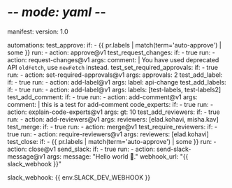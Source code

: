 # -*- mode: yaml -*-

manifest:
  version: 1.0


automations:
  test_approve:
    if:
      - {{ pr.labels | match(term='auto-approve') | some }}
    run:
      - action: approve@v1
  test_request_changes:
    if:
      - true
    run:
      - action: request-changes@v1
        args:
          comment: |
            You have used deprecated API `oldFetch`, use `newFetch` instead.
  test_set_required_approvals:
    if:
      - true
    run:
      - action: set-required-approvals@v1
        args:
          approvals: 2
  test_add_label:
    if:
      - true
    run:
      - action: add-label@v1
        args:
          label: api-change
  test_add_labels:
    if:
      - true
    run:
      - action: add-label@v1
        args:
          labels: [test-labels, test-labels2]
  test_add_comment:
    if:
      - true
    run:
      - action: add-comment@v1
        args:
          comment: |
            this is a test for add-comment
  code_experts:
    if:
      - true
    run:
      - action: explain-code-experts@v1 
        args:
          gt: 10
  test_add_reviewers:
    if:
      - true
    run:
      - action: add-reviewers@v1
        args:
          reviewers: [elad.kohavi, misha.kav]
  test_merge:
    if:
      - true
    run:
      - action: merge@v1
  test_require_reviewers:
    if:
      - true
    run:
      - action: require-reviewers@v1
        args:
          reviewers: [elad.kohavi]
  test_close:
    if:
      - {{ pr.labels | match(term='auto-approve') | some }}
    run:
      - action: close@v1
  send_slack:
    if:
      - true
    run:
      - action: send-slack-message@v1
        args:
          message: "Hello world :tada:."
          webhook_url: "{{ slack_webhook }}"

slack_webhook: {{ env.SLACK_DEV_WEBHOOK }}
